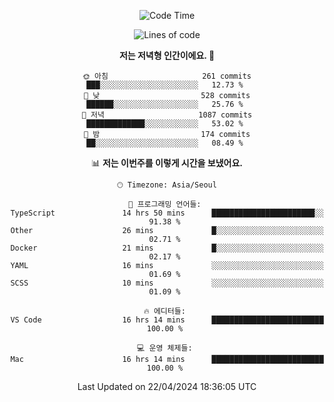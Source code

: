 <div align='center'>
 
<!--START_SECTION:waka-->
![Code Time](http://img.shields.io/badge/Code%20Time-3%2C497%20hrs%204%20mins-blue)

![Lines of code](https://img.shields.io/badge/%EC%A0%80%EB%8A%94%20%EC%97%AC%ED%83%9C%EA%B9%8C%EC%A7%80%20-1.5%20million%20%EC%A4%84%EC%9D%98%20%EC%BD%94%EB%93%9C%EB%A5%BC%20%EC%9E%91%EC%84%B1%ED%96%88%EC%96%B4%EC%9A%94.-blue)

**저는 저녁형 인간이에요. 🦉** 

```text
🌞 아침                     261 commits         ███░░░░░░░░░░░░░░░░░░░░░░   12.73 % 
🌆 낮　                     528 commits         ██████░░░░░░░░░░░░░░░░░░░   25.76 % 
🌃 저녁                     1087 commits        █████████████░░░░░░░░░░░░   53.02 % 
🌙 밤　                     174 commits         ██░░░░░░░░░░░░░░░░░░░░░░░   08.49 % 
```


📊 **저는 이번주를 이렇게 시간을 보냈어요.** 

```text
🕑︎ Timezone: Asia/Seoul

💬 프로그래밍 언어들: 
TypeScript               14 hrs 50 mins      ███████████████████████░░   91.38 % 
Other                    26 mins             █░░░░░░░░░░░░░░░░░░░░░░░░   02.71 % 
Docker                   21 mins             █░░░░░░░░░░░░░░░░░░░░░░░░   02.17 % 
YAML                     16 mins             ░░░░░░░░░░░░░░░░░░░░░░░░░   01.69 % 
SCSS                     10 mins             ░░░░░░░░░░░░░░░░░░░░░░░░░   01.09 % 

🔥 에디터들: 
VS Code                  16 hrs 14 mins      █████████████████████████   100.00 % 

💻 운영 체제들: 
Mac                      16 hrs 14 mins      █████████████████████████   100.00 % 
```


 Last Updated on 22/04/2024 18:36:05 UTC
<!--END_SECTION:waka-->
 </div>
<!---
Emewjin/Emewjin is a ✨ special ✨ repository because its `README.md` (this file) appears on your GitHub profile.
You can click the Preview link to take a look at your changes.
--->
